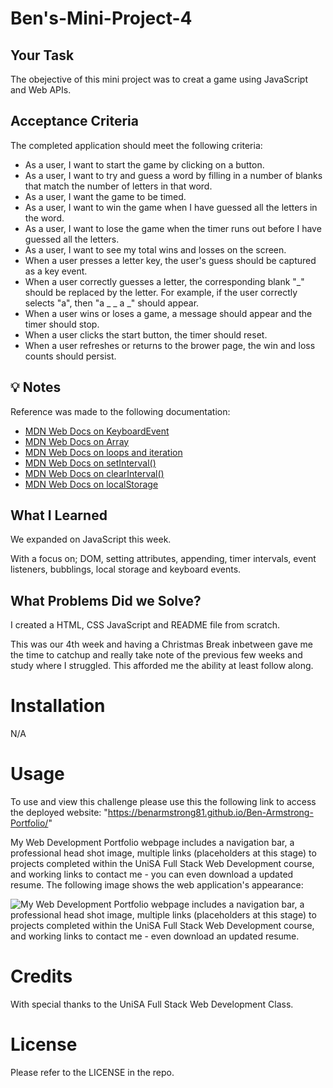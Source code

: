# Ben's-Mini-Project-4

## Your Task

The obejective of this mini project was to creat a game using JavaScript and Web APIs.

## Acceptance Criteria
The completed application should meet the following criteria:
* As a user, I want to start the game by clicking on a button. 
* As a user, I want to try and guess a word by filling in a number of blanks that match the number of letters in that word.
* As a user, I want the game to be timed. 
* As a user, I want to win the game when I have guessed all the letters in the word.
* As a user, I want to lose the game when the timer runs out before I have guessed all the letters.
* As a user, I want to see my total wins and losses on the screen. 
* When a user presses a letter key, the user's guess should be captured as a key event.
* When a user correctly guesses a letter, the corresponding blank "_" should be replaced by the letter. For example, if the user correctly selects "a", then "a _ _ a _" should appear. 
* When a user wins or loses a game, a message should appear and the timer should stop. 
* When a user clicks the start button, the timer should reset. 
* When a user refreshes or returns to the brower page, the win and loss counts should persist.

## 💡 Notes
Reference was made to the following documentation:
* [MDN Web Docs on KeyboardEvent](https://developer.mozilla.org/en-US/docs/Web/API/KeyboardEvent)
* [MDN Web Docs on Array](https://developer.mozilla.org/en-US/docs/Web/JavaScript/Reference/Global_Objects/Array)
* [MDN Web Docs on loops and iteration](https://developer.mozilla.org/en-US/docs/Web/JavaScript/Guide/Loops_and_iteration)
* [MDN Web Docs on setInterval()](https://developer.mozilla.org/en-US/docs/Web/API/WindowOrWorkerGlobalScope/setInterval)
* [MDN Web Docs on clearInterval()](https://developer.mozilla.org/en-US/docs/Web/API/WindowOrWorkerGlobalScope/clearInterval)
* [MDN Web Docs on localStorage](https://developer.mozilla.org/en-US/docs/Web/API/Window/localStorage)

## What I Learned
We expanded on JavaScript this week.
  
With a focus on; DOM, setting attributes, appending, timer intervals, event listeners, bubblings, local storage and keyboard events. 

## What Problems Did we Solve?
I created a HTML, CSS JavaScript and README file from scratch. 
  
This was our 4th week and having a Christmas Break inbetween gave me the time to catchup and really take note of the previous few weeks and study where I struggled. This afforded me the ability at least follow along.

# Installation

N/A

# Usage
To use and view this challenge please use this the following link to access the deployed website: "https://benarmstrong81.github.io/Ben-Armstrong-Portfolio/" 

My Web Development Portfolio webpage includes a navigation bar, a professional head shot image, multiple links (placeholders at this stage) to projects completed within the UniSA Full Stack Web Development course, and working links to contact me - you can even download a updated resume.
The following image shows the web application's appearance:

![My Web Development Portfolio webpage includes a navigation bar, a professional head shot image, multiple links (placeholders at this stage) to projects completed within the UniSA Full Stack Web Development course, and working links to contact me - even download an updated resume.](./Images/BenArmstrongPortfolioWebsiteScreenShot.JPG)

# Credits
With special thanks to the UniSA Full Stack Web Development Class.

# License

Please refer to the LICENSE in the repo.

